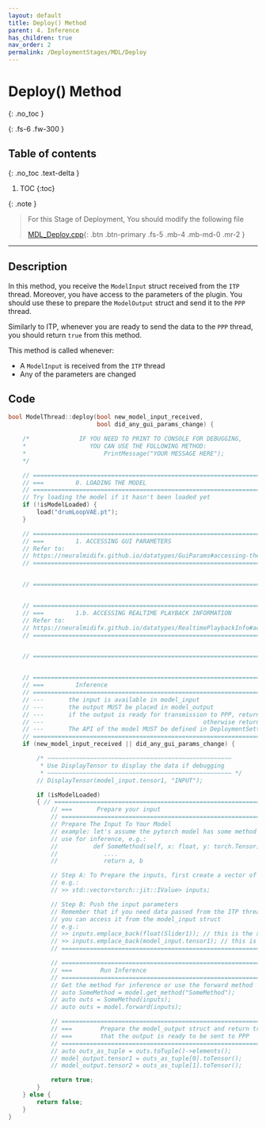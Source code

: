 ```yaml
---
layout: default
title: Deploy() Method
parent: 4. Inference
has_children: true
nav_order: 2
permalink: /DeploymentStages/MDL/Deploy
---
```


# Deploy() Method
{: .no_toc }

{: .fs-6 .fw-300 }

## Table of contents
{: .no_toc .text-delta }

1. TOC
{:toc}

{: .note }
> For this Stage of Deployment, You should modify the following file
> 
> [MDL_Deploy.cpp](https://github.com/behzadhaki/NeuralMidiFXPlugin/blob/master/NeuralMidiFXPlugin/NeuralMidiFXPlugin/MDL_Deploy.cpp){: .btn .btn-primary .fs-5 .mb-4 .mb-md-0 .mr-2 }

---


## Description

In this method, you receive the `ModelInput` struct received from the `ITP` thread. Moreover, you have access to
the parameters of the plugin. You should use these to prepare the `ModelOutput` struct and send it to the `PPP` thread.

Similarly to ITP, whenever you are ready to send the data to the `PPP` thread, you should return `true` from this method. 

This method is called whenever:
 - A `ModelInput` is received from the `ITP` thread
 - Any of the parameters are changed


## Code

```c++
bool ModelThread::deploy(bool new_model_input_received,
                         bool did_any_gui_params_change) {

    /*              IF YOU NEED TO PRINT TO CONSOLE FOR DEBUGGING,
    *                  YOU CAN USE THE FOLLOWING METHOD:
    *                      PrintMessage("YOUR MESSAGE HERE");
    */

    // =================================================================================
    // ===         0. LOADING THE MODEL
    // =================================================================================
    // Try loading the model if it hasn't been loaded yet
    if (!isModelLoaded) {
        load("drumLoopVAE.pt");
    }

    // =================================================================================
    // ===         1. ACCESSING GUI PARAMETERS
    // Refer to:
    // https://neuralmidifx.github.io/datatypes/GuiParams#accessing-the-ui-parameters
    // =================================================================================


    // =================================================================================


    // =================================================================================
    // ===         1.b. ACCESSING REALTIME PLAYBACK INFORMATION
    // Refer to:
    // https://neuralmidifx.github.io/datatypes/RealtimePlaybackInfo#accessing-the-realtimeplaybackinfo
    // =================================================================================


    // =================================================================================


    // =================================================================================
    // ===         Inference
    // =================================================================================
    // ---       the input is available in model_input
    // ---       the output MUST be placed in model_output
    // ---       if the output is ready for transmission to PPP, return true,
    // ---                                             otherwise return false
    // ---       The API of the model MUST be defined in DeploymentSettings/Model.h
    // =================================================================================
    if (new_model_input_received || did_any_gui_params_change) {

        /* ~~~~~~~~~~~~~~~~~~~~~~~~~~~~~~~~~~~~~~~~~~~~~~~~~~~~
         * Use DisplayTensor to display the data if debugging
         * ~~~~~~~~~~~~~~~~~~~~~~~~~~~~~~~~~~~~~~~~~~~~~~~~~~~~ */
        // DisplayTensor(model_input.tensor1, "INPUT");

        if (isModelLoaded)
        { // =================================================================================
            // ===       Prepare your input
            // =================================================================================
            // Prepare The Input To Your Model
            // example: let's assume the pytorch model has some method that you want to
            // use for inference, e.g.:
            //          def SomeMethod(self, x: float, y: torch.Tensor)
            //             ....
            //             return a, b

            // Step A: To Prepare the inputs, first create a vector of torch::jit::IValue
            // e.g.:
            // >> std::vector<torch::jit::IValue> inputs;

            // Step B: Push the input parameters
            // Remember that if you need data passed from the ITP thread,
            // you can access it from the model_input struct
            // e.g.:
            // >> inputs.emplace_back(float(Slider1)); // this is the x parameter
            // >> inputs.emplace_back(model_input.tensor1); // this is the y parameter
            // =================================================================================

            // =================================================================================
            // ===        Run Inference
            // =================================================================================
            // Get the method for inference or use the forward method
            // auto SomeMethod = model.get_method("SomeMethod");
            // auto outs = SomeMethod(inputs);
            // auto outs = model.forward(inputs);

            // =================================================================================
            // ===        Prepare the model_output struct and return true to signal
            // ===        that the output is ready to be sent to PPP
            // =================================================================================
            // auto outs_as_tuple = outs.toTuple()->elements();
            // model_output.tensor1 = outs_as_tuple[0].toTensor();
            // model_output.tensor2 = outs_as_tuple[1].toTensor();

            return true;
        }
    } else {
        return false;
    }
}
```